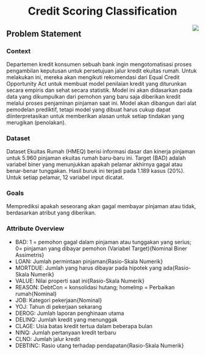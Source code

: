 <h1 align="center"> Credit Scoring Classification </h1>

<img align='right' src="https://miro.medium.com/max/1400/1*BIZJkKcNp8U0XBf8UX34bQ.png">

## Problem Statement

### Context
Departemen kredit konsumen sebuah bank ingin mengotomatisasi proses pengambilan keputusan untuk persetujuan jalur kredit ekuitas rumah. Untuk melakukan ini, mereka akan mengikuti rekomendasi dari Equal Credit Opportunity Act untuk membuat model penilaian kredit yang diturunkan secara empiris dan sehat secara statistik. Model ini akan didasarkan pada data yang dikumpulkan dari pemohon yang baru saja diberikan kredit melalui proses penjaminan pinjaman saat ini. Model akan dibangun dari alat pemodelan prediktif, tetapi model yang dibuat harus cukup dapat diinterpretasikan untuk memberikan alasan untuk setiap tindakan yang merugikan (penolakan).

### Dataset
Dataset Ekuitas Rumah (HMEQ) berisi informasi dasar dan kinerja pinjaman untuk 5.960 pinjaman ekuitas rumah baru-baru ini. Target (BAD) adalah variabel biner yang menunjukkan apakah pelamar akhirnya gagal atau benar-benar tunggakan. Hasil buruk ini terjadi pada 1.189 kasus (20%). Untuk setiap pelamar, 12 variabel input dicatat.

### Goals
Memprediksi apakah seseorang akan gagal membayar pinjaman atau tidak, berdasarkan atribut yang diberikan.

### Attribute Overview
- BAD: 1 = pemohon gagal dalam pinjaman atau tunggakan yang serius; 0= pinjaman yang dibayar pemohon (Variabel Target){Nominal Biner Assimetris}
- LOAN: Jumlah permintaan pinjaman{Rasio-Skala Numerik}
- MORTDUE: Jumlah yang harus dibayar pada hipotek yang ada{Rasio-Skala Numerik}
- VALUE: Nilai properti saat ini{Rasio-Skala Numerik}
- REASON: DebtCon = konsolidasi hutang; homelmp = Perbaikan rumah{Nominal}
- JOB: Kategori pekerjaan{Nominal}
- YOJ: Tahun di pekerjaan sekarang
- DEROG: Jumlah laporan penghinaan utama
- DELINQ: Jumlah kredit yang menunggak
- CLAGE: Usia batas kredit tertua dalam beberapa bulan
- NINQ: Jumlah pertanyaan kredit terbaru
- CLNO: Jumlah jalur kredit
- DEBTINC: Rasio utang terhadap pendapatan{Rasio-Skala Numerik}

## 
